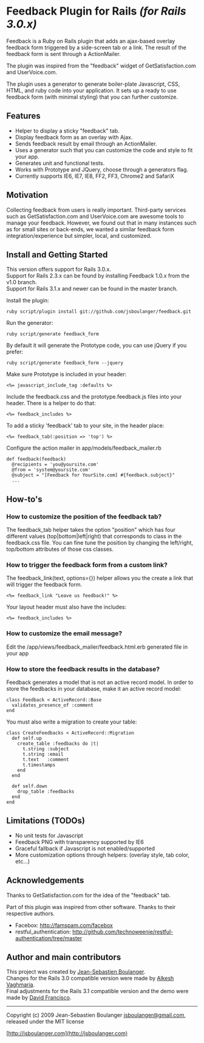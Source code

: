 Feedback Plugin for Rails _(for Rails 3.0.x)_
=============================================

Feedback is a Ruby on Rails plugin that adds an ajax-based 
overlay feedback form triggered by a side-screen tab or a link. 
The result of the feedback form is sent through a ActionMailer.

The plugin was inspired from the "feedback" widget of 
GetSatisfaction.com and UserVoice.com. 

The plugin uses a generator to generate boiler-plate Javascript,
CSS, HTML, and ruby code into your application.
It sets up a ready to use feedback form (with minimal styling)
that you can further customize.

Features
--------

* Helper to display a sticky "feedback" tab.
* Display feedback form as an overlay with Ajax.
* Sends feedback result by email through an ActionMailer.
* Uses a generator such that you can customize the code and style to fit your app.
* Generates unit and functional tests.
* Works with Prototype and JQuery, choose through a generators flag.
* Currently supports IE6, IE7, IE8, FF2, FF3, Chrome2 and SafariX


Motivation
----------

Collecting feedback from users is really important. Third-party services
such as GetSatisfaction.com and UserVoice.com are awesome tools to manage your feedback. 
However, we found out that in many instances such as for small sites or back-ends, we wanted 
a similar feedback form integration/experience but simpler, local, and customized.


Install and Getting Started
---------------------------

This version offers support for Rails 3.0.x.  
Support for Rails 2.3.x can be found by installing Feedback 1.0.x from the v1.0 branch.  
Support for Rails 3.1.x and newer can be found in the master branch.

Install the plugin:

    ruby script/plugin install git://github.com/jsboulanger/feedback.git

Run the generator:

    ruby script/generate feedback_form

By default it will generate the Prototype code, you can use jQuery if you prefer:

    ruby script/generate feedback_form --jquery


Make sure Prototype is included in your header:

    <%= javascript_include_tag :defaults %>


Include the feedback.css and the prototype.feedback.js files into your header.
There is a helper to do that:

    <%= feedback_includes %>


To add a sticky 'feedback' tab to your site, in the header place:

    <%= feedback_tab(:position => 'top') %>


Configure the action mailer in app/models/feedback_mailer.rb

    def feedback(feedback)
      @recipients = 'you@yoursite.com'
      @from = 'system@yoursite.com'
      @subject = "[Feedback for YourSite.com] #{feedback.subject}"
      ...


How-to's
--------

### How to customize the position of the feedback tab?

The feedback_tab helper takes the option "position" which has four different values (top|bottom|left|right)
that corresponds to class in the feedback.css file. You can fine tune the position by changing the left/right, top/bottom
attributes of those css classes.

### How to trigger the feedback form from a custom link?

The feedback_link(text, options={}) helper allows you the create a link that will trigger the feedback form.

    <%= feedback_link "Leave us feedback!" %>

Your layout header must also have the includes:

    <%= feedback_includes %>

### How to customize the email message?

Edit the /app/views/feedback_mailer/feedback.html.erb generated file in your app

### How to store the feedback results in the database?

Feedback generates a model that is not an active record model. In order to store the feedbacks in your database, make it
an active record model:

    class Feedback < ActiveRecord::Base
      validates_presence_of :comment
    end

You must also write a migration to create your table:

    class CreateFeedbacks < ActiveRecord::Migration
      def self.up
        create_table :feedbacks do |t|
          t.string :subject
          t.string :email
          t.text   :comment
          t.timestamps
        end
      end
    
      def self.down
        drop_table :feedbacks
      end
    end


Limitations (TODOs)
-------------------

* No unit tests for Javascript
* Feedback PNG with transparency supported by IE6
* Graceful fallback if Javascript is not enabled/supported
* More customization options through helpers: (overlay style, tab color, etc...)


Acknowledgements
----------------

Thanks to GetSatisfaction.com for the
idea of the "feedback" tab.

Part of this plugin was inspired from other software.
Thanks to their respective authors.
* Facebox: http://famspam.com/facebox
* restful_authentication: http://github.com/technoweenie/restful-authentication/tree/master


Author and main contributors
----------------------------

This project was created by [Jean-Sebastien Boulanger](https://github.com/jsboulanger/feedback).  
Changes for the Rails 3.0 compatible version were made by [Alkesh Vaghmaria](https://github.com/alkesh/feedback).  
Final adjustments for the Rails 3.1 compatible version and the demo were made by [David Francisco](https://github.com/dmfrancisco/feedback).

---

Copyright (c) 2009 Jean-Sebastien Boulanger <jsboulanger@gmail.com>, released under the MIT license

[http://jsboulanger.com](http://jsboulanger.com)

